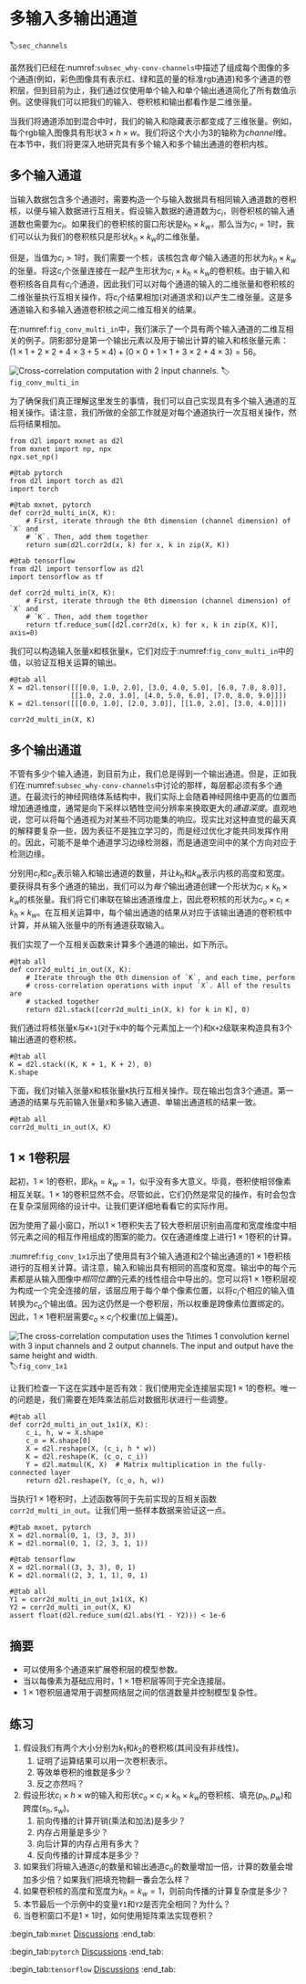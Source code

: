 # 多输入多输出通道
:label:`sec_channels`

虽然我们已经在:numref:`subsec_why-conv-channels`中描述了组成每个图像的多个通道(例如，彩色图像具有表示红、绿和蓝的量的标准rgb通道)和多个通道的卷积层，但到目前为止，我们通过仅使用单个输入和单个输出通道简化了所有数值示例。这使得我们可以把我们的输入、卷积核和输出都看作是二维张量。

当我们将通道添加到混合中时，我们的输入和隐藏表示都变成了三维张量。例如，每个rgb输入图像具有形状$3\times h\times w$。我们将这个大小为3的轴称为*channel*维。在本节中，我们将更深入地研究具有多个输入和多个输出通道的卷积内核。

## 多个输入通道

当输入数据包含多个通道时，需要构造一个与输入数据具有相同输入通道数的卷积核，以便与输入数据进行互相关。假设输入数据的通道数为$c_i$，则卷积核的输入通道数也需要为$c_i$。如果我们的卷积核的窗口形状是$k_h\times k_w$，那么当为$c_i=1$时，我们可以认为我们的卷积核只是形状$k_h\times k_w$的二维张量。

但是，当值为$c_i>1$时，我们需要一个核，该核包含*每个*输入通道的形状为$k_h\times k_w$的张量。将这$c_i$个张量连接在一起产生形状为$c_i\times k_h\times k_w$的卷积核。由于输入和卷积核各自具有$c_i$个通道，因此我们可以对每个通道的输入的二维张量和卷积核的二维张量执行互相关操作，将$c_i$个结果相加(对通道求和)以产生二维张量。这是多通道输入和多输入通道卷积核之间二维互相关的结果。

在:numref:`fig_conv_multi_in`中，我们演示了一个具有两个输入通道的二维互相关的例子。阴影部分是第一个输出元素以及用于输出计算的输入和核张量元素：$(1\times1+2\times2+4\times3+5\times4)+(0\times0+1\times1+3\times2+4\times3)=56$。

![Cross-correlation computation with 2 input channels.](../img/conv-multi-in.svg)
:label:`fig_conv_multi_in`

为了确保我们真正理解这里发生的事情，我们可以自己实现具有多个输入通道的互相关操作。请注意，我们所做的全部工作就是对每个通道执行一次互相关操作，然后将结果相加。

```{.python .input}
from d2l import mxnet as d2l
from mxnet import np, npx
npx.set_np()
```

```{.python .input}
#@tab pytorch
from d2l import torch as d2l
import torch
```

```{.python .input}
#@tab mxnet, pytorch
def corr2d_multi_in(X, K):
    # First, iterate through the 0th dimension (channel dimension) of `X` and
    # `K`. Then, add them together
    return sum(d2l.corr2d(x, k) for x, k in zip(X, K))
```

```{.python .input}
#@tab tensorflow
from d2l import tensorflow as d2l
import tensorflow as tf

def corr2d_multi_in(X, K):
    # First, iterate through the 0th dimension (channel dimension) of `X` and
    # `K`. Then, add them together
    return tf.reduce_sum([d2l.corr2d(x, k) for x, k in zip(X, K)], axis=0)
```

我们可以构造输入张量`X`和核张量`K`，它们对应于:numref:`fig_conv_multi_in`中的值，以验证互相关运算的输出。

```{.python .input}
#@tab all
X = d2l.tensor([[[0.0, 1.0, 2.0], [3.0, 4.0, 5.0], [6.0, 7.0, 8.0]],
               [[1.0, 2.0, 3.0], [4.0, 5.0, 6.0], [7.0, 8.0, 9.0]]])
K = d2l.tensor([[[0.0, 1.0], [2.0, 3.0]], [[1.0, 2.0], [3.0, 4.0]]])

corr2d_multi_in(X, K)
```

## 多个输出通道

不管有多少个输入通道，到目前为止，我们总是得到一个输出通道。但是，正如我们在:numref:`subsec_why-conv-channels`中讨论的那样，每层都必须有多个通道。在最流行的神经网络体系结构中，我们实际上会随着神经网络中更高的位置而增加通道维度，通常是向下采样以牺牲空间分辨率来换取更大的*通道深度*。直观地说，您可以将每个通道视为对某些不同功能集的响应。现实比对这种直觉的最天真的解释要复杂一些，因为表征不是独立学习的，而是经过优化才能共同发挥作用的。因此，可能不是单个通道学习边缘检测器，而是通道空间中的某个方向对应于检测边缘。

分别用$c_i$和$c_o$表示输入和输出通道的数量，并让$k_h$和$k_w$表示内核的高度和宽度。要获得具有多个通道的输出，我们可以为*每个*输出通道创建一个形状为$c_i\times k_h\times k_w$的核张量。我们将它们串联在输出通道维度上，因此卷积核的形状为$c_o\times c_i\times k_h\times k_w$。在互相关运算中，每个输出通道的结果从对应于该输出通道的卷积核中计算，并从输入张量中的所有通道获取输入。

我们实现了一个互相关函数来计算多个通道的输出，如下所示。

```{.python .input}
#@tab all
def corr2d_multi_in_out(X, K):
    # Iterate through the 0th dimension of `K`, and each time, perform
    # cross-correlation operations with input `X`. All of the results are
    # stacked together
    return d2l.stack([corr2d_multi_in(X, k) for k in K], 0)
```

我们通过将核张量`K`与`K+1`(对于`K`中的每个元素加上一个)和`K+2`级联来构造具有3个输出通道的卷积核。

```{.python .input}
#@tab all
K = d2l.stack((K, K + 1, K + 2), 0)
K.shape
```

下面，我们对输入张量`X`和核张量`K`执行互相关操作。现在输出包含3个通道。第一通道的结果与先前输入张量`X`和多输入通道、单输出通道核的结果一致。

```{.python .input}
#@tab all
corr2d_multi_in_out(X, K)
```

## $1\times 1$卷积层

起初，$1 \times 1$的卷积，即$k_h = k_w = 1$，似乎没有多大意义。毕竟，卷积使相邻像素相互关联。$1 \times 1$的卷积显然不会。尽管如此，它们仍然是常见的操作，有时会包含在复杂深层网络的设计中。让我们更详细地看看它的实际作用。

因为使用了最小窗口，所以$1\times 1$卷积失去了较大卷积层识别由高度和宽度维度中相邻元素之间的相互作用组成的图案的能力。仅在通道维度上进行$1\times 1$卷积的计算。

:numref:`fig_conv_1x1`示出了使用具有3个输入通道和2个输出通道的$1\times 1$卷积核进行的互相关计算。请注意，输入和输出具有相同的高度和宽度。输出中的每个元素都是从输入图像中*相同位置*的元素的线性组合中导出的。您可以将$1\times 1$卷积层视为构成一个完全连接的层，该层应用于每个单个像素位置，以将$c_i$个相应的输入值转换为$c_o$个输出值。因为这仍然是一个卷积层，所以权重是跨像素位置绑定的。因此，$1\times 1$卷积层需要$c_o\times c_i$个权重(加上偏差)。

![The cross-correlation computation uses the $1\times 1$ convolution kernel with 3 input channels and 2 output channels. The input and output have the same height and width.](../img/conv-1x1.svg)
:label:`fig_conv_1x1`

让我们检查一下这在实践中是否有效：我们使用完全连接层实现$1 \times 1$的卷积。唯一的问题是，我们需要在矩阵乘法前后对数据形状进行一些调整。

```{.python .input}
#@tab all
def corr2d_multi_in_out_1x1(X, K):
    c_i, h, w = X.shape
    c_o = K.shape[0]
    X = d2l.reshape(X, (c_i, h * w))
    K = d2l.reshape(K, (c_o, c_i))
    Y = d2l.matmul(K, X)  # Matrix multiplication in the fully-connected layer
    return d2l.reshape(Y, (c_o, h, w))
```

当执行$1\times 1$卷积时，上述函数等同于先前实现的互相关函数`corr2d_multi_in_out`。让我们用一些样本数据来验证这一点。

```{.python .input}
#@tab mxnet, pytorch
X = d2l.normal(0, 1, (3, 3, 3))
K = d2l.normal(0, 1, (2, 3, 1, 1))
```

```{.python .input}
#@tab tensorflow
X = d2l.normal((3, 3, 3), 0, 1)
K = d2l.normal((2, 3, 1, 1), 0, 1)
```

```{.python .input}
#@tab all
Y1 = corr2d_multi_in_out_1x1(X, K)
Y2 = corr2d_multi_in_out(X, K)
assert float(d2l.reduce_sum(d2l.abs(Y1 - Y2))) < 1e-6
```

## 摘要

* 可以使用多个通道来扩展卷积层的模型参数。
* 当以每像素为基础应用时，$1\times 1$卷积层等同于完全连接层。
* $1\times 1$卷积层通常用于调整网络层之间的信道数量并控制模型复杂性。

## 练习

1. 假设我们有两个大小分别为$k_1$和$k_2$的卷积核(其间没有非线性)。
    1. 证明了运算结果可以用一次卷积表示。
    1. 等效单卷积的维数是多少？
    1. 反之亦然吗？
1. 假设形状$c_i\times h\times w$的输入和形状$c_o\times c_i\times k_h\times k_w$的卷积核、填充$(p_h, p_w)$和跨度$(s_h, s_w)$。
    1. 前向传播的计算开销(乘法和加法)是多少？
    1. 内存占用量是多少？
    1. 向后计算的内存占用有多大？
    1. 反向传播的计算成本是多少？
1. 如果我们将输入通道$c_i$的数量和输出通道$c_o$的数量增加一倍，计算的数量会增加多少倍？如果我们把填充物翻一番会怎么样？
1. 如果卷积核的高度和宽度为$k_h=k_w=1$，则前向传播的计算复杂度是多少？
1. 本节最后一个示例中的变量`Y1`和`Y2`是否完全相同？为什么？
1. 当卷积窗口不是$1\times 1$时，如何使用矩阵乘法实现卷积？

:begin_tab:`mxnet`
[Discussions](https://discuss.d2l.ai/t/69)
:end_tab:

:begin_tab:`pytorch`
[Discussions](https://discuss.d2l.ai/t/70)
:end_tab:

:begin_tab:`tensorflow`
[Discussions](https://discuss.d2l.ai/t/273)
:end_tab:
